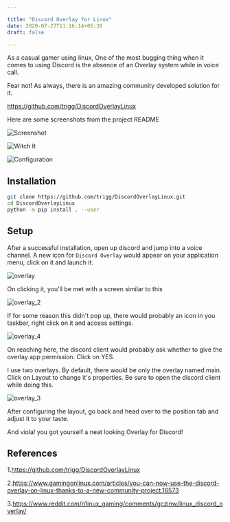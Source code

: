 ```yaml
---

title: "Discord Overlay for Linux"
date: 2020-07-27T11:16:14+05:30
draft: false

---
```



As a casual gamer using linux, One of the most bugging thing when it comes to using Discord is the absence of an Overlay system while in voice call.

Fear not!
As always, there is an amazing community developed solution for it.

<https://github.com/trigg/DiscordOverlayLinux>

Here are some screenshots from the project README


![Screenshot](https://user-images.githubusercontent.com/42376598/81101265-274ea100-8f0e-11ea-83dc-1a5476bffe3d.png)

![Witch It](https://user-images.githubusercontent.com/964775/81019917-99b47800-8e5f-11ea-9514-2b3cef24ebbf.png)

![Configuration](https://user-images.githubusercontent.com/535772/82892575-a2243e00-9f47-11ea-8d42-0ec08be39441.png)


## Installation

```bash
git clone https://github.com/trigg/DiscordOverlayLinux.git
cd DiscordOverlayLinux
python -m pip install . --user
```
## Setup

After a successful installation, open up discord and jump into a voice channel.
A new icon for `Discord Overlay` would appear on your application menu, click on it and launch it.

![overlay](/overlay.png)

On clicking it, you'll be met with a screen similar to this

![overlay_2](/overlay_2.png)

If for some reason this didn't pop up, there would probably an icon in you taskbar, right click on it and access settings.

![overlay_4](/overlay_4.png)

On reaching here, the discord client would probably ask whether to give the overlay app permission.
Click on YES.

I use two overlays. By default, there would be only the overlay named main.
Click on Layout to change it's properties.
Be sure to open the discord client while doing this.

![overlay_3](/overlay_3.png)

After configuring the layout, go back and head over to the position tab and adjust it to your taste.

And viola! you got yourself a neat looking Overlay for Discord!

## References

1.<https://github.com/trigg/DiscordOverlayLinux>

2.<https://www.gamingonlinux.com/articles/you-can-now-use-the-discord-overlay-on-linux-thanks-to-a-new-community-project.16573>

3.<https://www.reddit.com/r/linux_gaming/comments/gczinw/linux_discord_overlay/>
